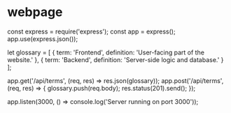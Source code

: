 # webpage
const express = require('express');
const app = express();
app.use(express.json());

let glossary = [
  { term: 'Frontend', definition: 'User-facing part of the website.' },
  { term: 'Backend', definition: 'Server-side logic and database.' }
];

app.get('/api/terms', (req, res) => res.json(glossary));
app.post('/api/terms', (req, res) => {
  glossary.push(req.body);
  res.status(201).send();
});

app.listen(3000, () => console.log('Server running on port 3000'));
